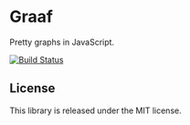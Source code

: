 Graaf
=====

Pretty graphs in JavaScript.

[![Build Status](https://secure.travis-ci.org/joelcox/graaf.png?branch=master)](http://travis-ci.org/joelcox/graaf)

License
-------
This library is released under the MIT license.